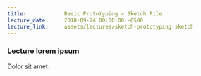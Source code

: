 ```yaml
---
title:            Basic Prototyping – Sketch File
lecture_date:     2018-09-24 00:00:00 -0500
lecture_link:     assets/lectures/sketch-prototyping.sketch
---
```

### Lecture lorem ipsum

Dolor sit amet.
